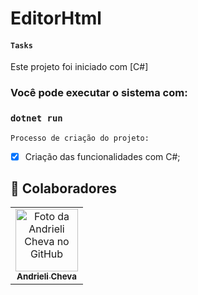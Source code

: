# EditorHtml

#### `Tasks`

Este projeto foi iniciado com [C#]

### Você pode executar o sistema com:

### `dotnet run`

 `Processo de criação do projeto:`

- [x] Criação das funcionalidades com C#;

## 🤝 Colaboradores
<table>
<tr>
<td align="center">
<a href="#">
<img src="https://avatars.githubusercontent.com/u/157328024?v=4" width="100px;" alt="Foto da Andrieli Cheva no GitHub"/><br>
<sub>
<b>Andrieli Cheva</b>
</sub>
</a>
</td>
</tr>
</table>
